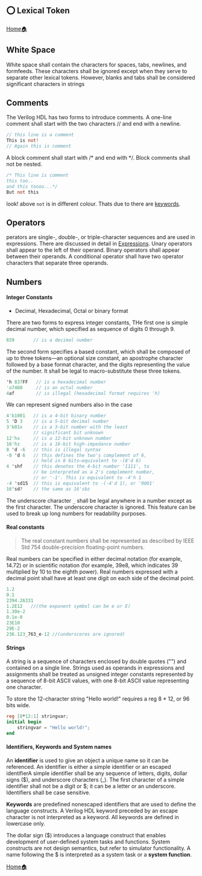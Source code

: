 ## ⭕ Lexical Token 

[Home🏠](readme.md)


## White Space

White space shall contain the characters for spaces, tabs, newlines, and formfeeds. These characters shall be ignored except when they serve to separate other lexical tokens. However, blanks and tabs shall be considered significant characters in strings

## Comments

The Verilog HDL has two forms to introduce comments. A one-line comment shall start with the two characters // and end with a newline.

```verilog
// this line is a comment
This is not!
// Again this is comment
```

A block comment shall start with /* and end with */. Block comments shall not be nested.

```verilog
/* This line is comment
this too..
and this toooo...*/
But not this
```
look! above `not` is in different colour. Thats due to there are [keywords](operators.md).

## Operators

perators are single-, double-, or triple-character sequences and are used in expressions. There are discussed in detail in [Expressions](). Unary operators shall appear to the left of their operand. Binary operators shall appear between their
operands. A conditional operator shall have two operator characters that separate three operands.

## Numbers

#### Integer Constants

- Decimal, Hexadecimal, Octal or binary format

There are two forms to express integer constants, THe first one is simple decimal number, which specified as sequence of digits 0 through 9.

```verilog
659       // is a decimal number
``` 

The
second form specifies a based constant, which shall be composed of up to three tokens—an optional size constant, an apostrophe character followed by a base format character, and the digits representing the value of the number. It shall be legal to macro-substitute these three tokens. 
```verilog
'h 837FF   // is a hexadecimal number 
'o7460     // is an octal number 
4af        // is illegal (hexadecimal format requires 'h)
```
We can represent signed numbers also in the case
```verilog
4'b1001   // is a 4-bit binary number 
5 'D 3    // is a 5-bit decimal number 
3'b01x    // is a 3-bit number with the least 
          // significant bit unknown 
12'hx     // is a 12-bit unknown number 
16'hz     // is a 16-bit high-impedance number
8 'd -6   // this is illegal syntax 
-8 'd 6   // this defines the two's complement of 6, 
          // held in 8 bits—equivalent to -(8'd 6) 
4 'shf    // this denotes the 4-bit number '1111', to 
          // be interpreted as a 2's complement number, 
          // or '-1'. This is equivalent to -4'h 1 
-4 'sd15  // this is equivalent to -(-4'd 1), or '0001'
16'sd?    // the same as 16'sbz 
```
The underscore character `_` shall be legal anywhere in a number except as the first character. The
underscore character is ignored. This feature can be used to break up long numbers for readability purposes. 

#### Real constants

> The real constant numbers shall be represented as described by IEEE Std 754 double-precision floating-point numbers.

Real numbers can be specified in either decimal notation (for example, 14.72) or in scientific notation (for example, 39e8, which indicates 39 multiplied by 10 to the eighth power). Real numbers expressed with a decimal point shall have at least one digit on each side of the decimal point.

```verilog
1.2 
0.1 
2394.26331 
1.2E12   //(the exponent symbol can be e or E)
1.30e-2 
0.1e-0 
23E10 
29E-2 
236.123_763_e-12 //(underscores are ignored)
```

#### Strings

A string is a sequence of characters enclosed by double quotes ("") and contained on a single line. Strings used as operands in expressions and assignments shall be treated as unsigned integer constants represented by a sequence of 8-bit ASCII values, with one 8-bit ASCII value representing one character.

To store the 12-character string "Hello world!" requires a reg 8 * 12, or 96 bits wide.

```verilog
reg [8*12:1] stringvar;
initial begin
    stringvar = "Hello world!";
end
```

#### Identifiers, Keywords and System names

An **identifier** is used to give an object a unique name so it can be referenced. An identifier is either a simple identifier or an escaped identifierA simple identifier shall be any sequence of letters, digits,
dollar signs ($), and underscore characters (_). 
The first character of a simple identifier shall not be a digit or $; it can be a letter or an underscore.
Identifiers shall be case sensitive.

**Keywords** are predefined nonescaped identifiers that are used to define the language constructs. A Verilog HDL keyword preceded by an escape character is not interpreted as a keyword. 
All keywords are defined in lowercase only.


The dollar sign ($) introduces a language construct that enables development of user-defined system tasks and functions. System constructs are not design semantics, but refer to simulator functionality. A name following the $ is interpreted as a system task or a **system function**. 


[Home🏠](readme.md)
